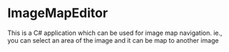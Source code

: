 # ImageMapEditor
This is a C# application which can be used for image map navigation. ie., you can select an area of the image and it can be map to another image
